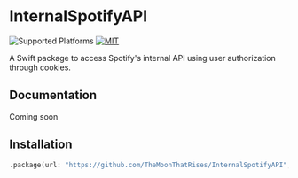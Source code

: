 # InternalSpotifyAPI

![Supported Platforms](https://img.shields.io/badge/platform-macos-lightgrey.svg?style=flat)
[![MIT](https://img.shields.io/github/license/TheMoonThatRises/InternalSpotifyAPI.svg?style=flat)](https://github.com/TheMoonThatRises/InternalSpotifyAPI)

A Swift package to access Spotify's internal API using user authorization through cookies.

## Documentation

Coming soon

## Installation

```swift
.package(url: "https://github.com/TheMoonThatRises/InternalSpotifyAPI", from: "stable")
```
